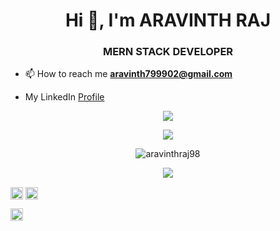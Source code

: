<h1 align="center">Hi 👋, I'm ARAVINTH RAJ</h1>
<h3 align="center">MERN STACK DEVELOPER</h3>

- 📫 How to reach me **aravinth799902@gmail.com**



- My LinkedIn [Profile](https://www.linkedin.com/in/aravinthraj/)

<!-- [![trophy](https://github-profile-trophy.vercel.app/?username=aravinthraj98&theme=onedark)](https://github.com/ryo-ma/github-profile-trophy) -->
<p align="center"><img src="https://github-profile-trophy.vercel.app/?username=aravinthraj98&theme=onedark"></p>

<p align="center">
  <a href="https://github.com/DenverCoder1/github-readme-streak-stats">
    <img src="https://github-readme-streak-stats.herokuapp.com/?user=aravinthraj98&theme=dark"/>
  </a>
</p>

<p align="center"><img src="https://github-readme-stats.vercel.app/api?username=aravinthraj98&show_icons=true&include_all_commits=true&theme=radical" alt="aravinthraj98"></p>

<p align="center"><img src="https://github-readme-stats.vercel.app/api/top-langs/?username=aravinthraj98&layout=compact"></p>

<p align="center">

<a href="https://twitter.com/aravinth902" target="blank"><img align="center" src="https://cdn.jsdelivr.net/npm/simple-icons@3.0.1/icons/twitter.svg" alt="aravinthraj" height="20" width="20" /></a>
<a href="https://linkedin.com/in/aravinthraj" target="blank"><img align="center" src="https://cdn.jsdelivr.net/npm/simple-icons@3.0.1/icons/linkedin.svg" alt="aravinthraj98" height="20" width="20" /></a>

<a href="https://www.facebook.com/aravinth.raj.7777" target="blank"><img align="center" src="https://cdn.jsdelivr.net/npm/simple-icons@3.0.1/icons/facebook.svg" alt="ARAVINTHRAJ" height="20" width="20" /></a>

</p>

<!--
**aravinthraj98/aravinthraj98** is a ✨ _special_ ✨ repository because its `README.md` (this file) appears on your GitHub profile.

Here are some ideas to get you started:

- 🔭 I’m currently working on ...
- 🌱 I’m currently learning ...
- 👯 I’m looking to collaborate on ...
- 🤔 I’m looking for help with ...
- 💬 Ask me about ...
- 📫 How to reach me: ...
- 😄 Pronouns: ...
- ⚡ Fun fact: ...
-->
